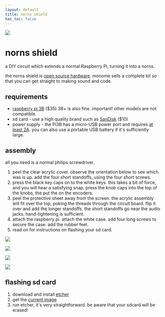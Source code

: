 ```yaml
---
layout: default
title: norns shield
has_toc: false
---
```


![](https://monome.org/docs/norns/image/norns-shield.png)

# norns shield

a DIY circuit which extends a normal Raspberry Pi, turning it into a norns.

the norns shield is [open source hardware](https://github.com/monome/norns-shield). monome sells a complete kit so that you can get straight to making sound and code.

## requirements

- [raspberry pi 3B](https://www.raspberrypi.org/products/raspberry-pi-3-model-b) ($35) 3B+ is also fine. important! other models are not compatible.
- sd card - use a high quality brand such as [SanDisk](https://www.adafruit.com/product/2820) ($10)
- power supply - the Pi3B has a micro-USB power port and requires [at least 2A](https://www.adafruit.com/product/1995). you can also use a portable USB battery if it's sufficiently large.

## assembly

all you need is a normal philips screwdriver.

1. peel the clear acrylic cover. observe the orientation below to see which was is up. add the four short standoffs, using the four short screws.
2. press the black key caps on to the white keys. this takes a bit of force, and you will hear a satisfying snap. press the knob caps into the top of the knobs, the put the on the encoders.
3. peel the protective sheet away from the screen. the acrylic assembly will fit over the top, poking the threads through the circuit board. flip it over and add the longer standoffs. the short standoffs go near the audio jacks. hand-tightening is sufficient.
4. attach the raspberry pi. attach the white case. add four long screws to secure the case. add the rubber feet.
5. read on for instructions on flashing your sd card.

![](https://monome.org/docs/norns/image/norns-shield-assembly1.png)

![](https://monome.org/docs/norns/image/norns-shield-assembly2.png)

![](https://monome.org/docs/norns/image/norns-shield-assembly3.png)

![](https://monome.org/docs/norns/image/norns-shield-assembly4.png)


## flashing sd card

1. download and install [etcher](https://www.balena.io/etcher/)
2. get the [current image](https://github.com/monome/norns-image/releases/download/201029/norns201029-shield.zip)
3. run etcher, it's very straightforward. be aware that your sdcard will be erased!
